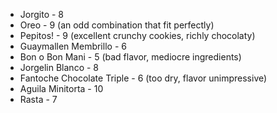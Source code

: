 - Jorgito - 8
- Oreo - 9 (an odd combination that fit perfectly)
- Pepitos! - 9 (excellent crunchy cookies, richly chocolaty)
- Guaymallen Membrillo - 6
- Bon o Bon Mani - 5 (bad flavor, mediocre ingredients)
- Jorgelin Blanco - 8
- Fantoche Chocolate Triple - 6 (too dry, flavor unimpressive)
- Aguila Minitorta - 10
- Rasta - 7
